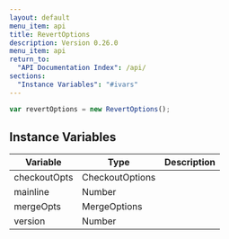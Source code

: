 ```yaml
---
layout: default
menu_item: api
title: RevertOptions
description: Version 0.26.0
menu_item: api
return_to:
  "API Documentation Index": /api/
sections:
  "Instance Variables": "#ivars"
---
```


```js
var revertOptions = new RevertOptions();
```

## <a name="ivars"></a>Instance Variables

| Variable | Type | Description |
| --- | --- | --- |
| <a name="checkoutOpts"></a>checkoutOpts | CheckoutOptions |  |
| <a name="mainline"></a>mainline | Number |  |
| <a name="mergeOpts"></a>mergeOpts | MergeOptions |  |
| <a name="version"></a>version | Number |  |

